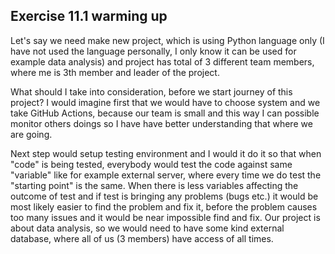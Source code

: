 ## Exercise 11.1 warming up

Let's say we need make new project, which is using Python language only (I have not used the language personally, I only know it can be used
for example data analysis) and project has total of 3 different team members, where me is 3th member and leader of the project.

What should I take into consideration, before we start journey of this project? I would imagine first that we would have to choose system
and we take GitHub Actions, because our team is small and this way I can possible monitor others doings so I have have better understanding
that where we are going.

Next step would setup testing environment and I would it do it so that when "code" is being tested, everybody would test the code against
same "variable" like for example external server, where every time we do test the "starting point" is the same. When there is less variables
affecting the outcome of test and if test is bringing any problems (bugs etc.) it would be most likely easier to find the problem and fix it,
before the problem causes too many issues and it would be near impossible find and fix. Our project is about data analysis, so we would need
to have some kind external database, where all of us (3 members) have access of all times.

